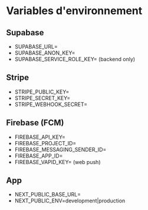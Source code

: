 # Variables d'environnement

## Supabase
- SUPABASE_URL=
- SUPABASE_ANON_KEY=
- SUPABASE_SERVICE_ROLE_KEY= (backend only)

## Stripe
- STRIPE_PUBLIC_KEY=
- STRIPE_SECRET_KEY=
- STRIPE_WEBHOOK_SECRET=

## Firebase (FCM)
- FIREBASE_API_KEY=
- FIREBASE_PROJECT_ID=
- FIREBASE_MESSAGING_SENDER_ID=
- FIREBASE_APP_ID=
- FIREBASE_VAPID_KEY= (web push)

## App
- NEXT_PUBLIC_BASE_URL=
- NEXT_PUBLIC_ENV=development|production
